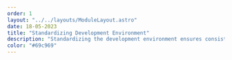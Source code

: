 ```yaml
---
order: 1
layout: "../../layouts/ModuleLayout.astro"
date: 18-05-2023
title: "Standardizing Development Environment"
description: "Standardizing the development environment ensures consistent and predictable outcomes, facilitating collaboration and troubleshooting, while also streamlining the deployment and maintenance processes."
color: "#69c969"
---
```

